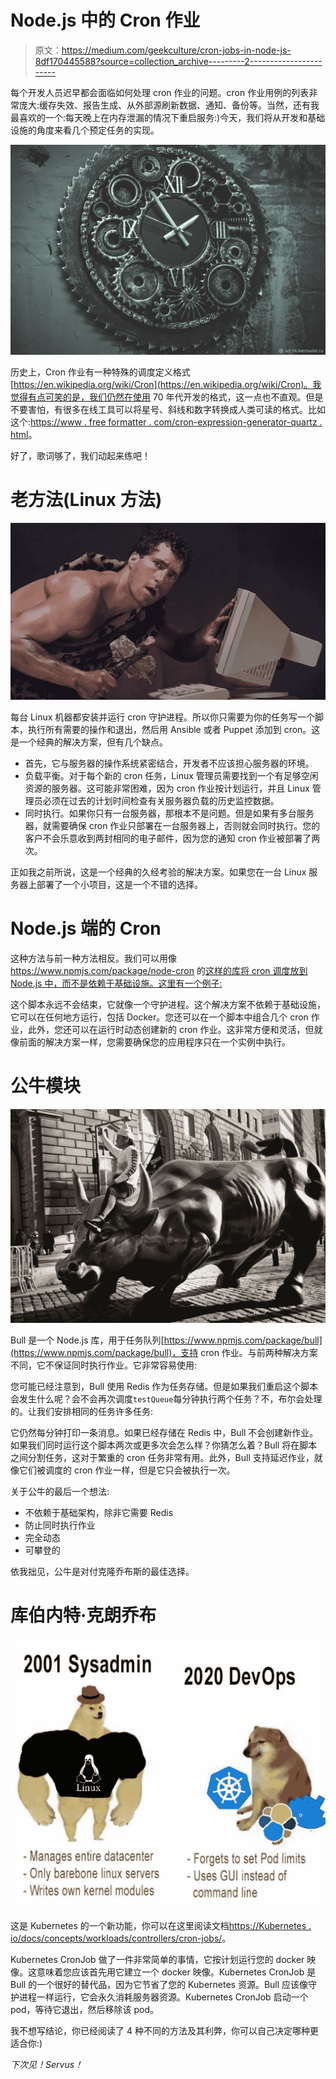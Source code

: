 # Node.js 中的 Cron 作业

> 原文：<https://medium.com/geekculture/cron-jobs-in-node-js-8df170445588?source=collection_archive---------2----------------------->

每个开发人员迟早都会面临如何处理 cron 作业的问题。cron 作业用例的列表非常庞大:缓存失效、报告生成、从外部源刷新数据、通知、备份等。当然，还有我最喜欢的一个:每天晚上在内存泄漏的情况下重启服务:)今天，我们将从开发和基础设施的角度来看几个预定任务的实现。

![](img/1442ecc24b5214f87f2244541137118f.png)

历史上，Cron 作业有一种特殊的调度定义格式[https://en.wikipedia.org/wiki/Cron](https://en.wikipedia.org/wiki/Cron)。我觉得有点可笑的是，我们仍然在使用 70 年代开发的格式，这一点也不直观。但是不要害怕，有很多在线工具可以将星号、斜线和数字转换成人类可读的格式。比如这个:[https://www . free formatter . com/cron-expression-generator-quartz . html](https://www.freeformatter.com/cron-expression-generator-quartz.html)。

好了，歌词够了，我们动起来练吧！

# 老方法(Linux 方法)

![](img/b3ef18d51babd8725ef105257b15aa95.png)

每台 Linux 机器都安装并运行 cron 守护进程。所以你只需要为你的任务写一个脚本，执行所有需要的操作和退出，然后用 Ansible 或者 Puppet 添加到 cron。这是一个经典的解决方案，但有几个缺点。

*   首先，它与服务器的操作系统紧密结合，开发者不应该担心服务器的环境。
*   负载平衡。对于每个新的 cron 任务，Linux 管理员需要找到一个有足够空闲资源的服务器。这可能非常困难，因为 cron 作业按计划运行，并且 Linux 管理员必须在过去的计划时间检查有关服务器负载的历史监控数据。
*   同时执行。如果你只有一台服务器，那根本不是问题。但是如果有多台服务器，就需要确保 cron 作业只部署在一台服务器上，否则就会同时执行。您的客户不会乐意收到两封相同的电子邮件，因为您的通知 cron 作业被部署了两次。

正如我之前所说，这是一个经典的久经考验的解决方案。如果您在一台 Linux 服务器上部署了一个小项目，这是一个不错的选择。

# Node.js 端的 Cron

这种方法与前一种方法相反。我们可以用像 https://www.npmjs.com/package/node-cron 的[这样的库将 cron 调度放到 Node.js 中，而不是依赖于基础设施。这里有一个例子:](https://www.npmjs.com/package/node-cron)

这个脚本永远不会结束，它就像一个守护进程。这个解决方案不依赖于基础设施，它可以在任何地方运行，包括 Docker。您还可以在一个脚本中组合几个 cron 作业，此外，您还可以在运行时动态创建新的 cron 作业。这非常方便和灵活，但就像前面的解决方案一样，您需要确保您的应用程序只在一个实例中执行。

# 公牛模块

![](img/8b689f3674857d79c0f2a2da55c345cf.png)

Bull 是一个 Node.js 库，用于任务队列[https://www.npmjs.com/package/bull](https://www.npmjs.com/package/bull)，支持 cron 作业。与前两种解决方案不同，它不保证同时执行作业。它非常容易使用:

您可能已经注意到，Bull 使用 Redis 作为任务存储。但是如果我们重启这个脚本会发生什么呢？会不会再次调度`testQueue`每分钟执行两个任务？不，布尔会处理的。让我们安排相同的任务许多任务:

它仍然每分钟打印一条消息。如果已经存储在 Redis 中，Bull 不会创建新作业。如果我们同时运行这个脚本两次或更多次会怎么样？你猜怎么着？Bull 将在脚本之间分割任务，这对于繁重的 cron 任务非常有用。此外，Bull 支持延迟作业，就像它们被调度的 cron 作业一样，但是它只会被执行一次。

关于公牛的最后一个想法:

*   不依赖于基础架构，除非它需要 Redis
*   防止同时执行作业
*   完全动态
*   可攀登的

依我拙见，公牛是对付克隆乔布斯的最佳选择。

# 库伯内特·克朗乔布

![](img/9f7d8964b1dfc711e8f6c7beee81a00e.png)

这是 Kubernetes 的一个新功能，你可以在这里阅读文档[https://Kubernetes . io/docs/concepts/workloads/controllers/cron-jobs/](https://kubernetes.io/docs/concepts/workloads/controllers/cron-jobs/)。

Kubernetes CronJob 做了一件非常简单的事情，它按计划运行您的 docker 映像。这意味着您应该首先用它建立一个 docker 映像。Kubernetes CronJob 是 Bull 的一个很好的替代品，因为它节省了您的 Kubernetes 资源。Bull 应该像守护进程一样运行，它会永久消耗服务器资源。Kubernetes CronJob 启动一个 pod，等待它退出，然后移除该 pod。

我不想写结论，你已经阅读了 4 种不同的方法及其利弊，你可以自己决定哪种更适合你:)

*下次见！Servus！*